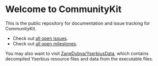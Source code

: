 # Welcome to CommunityKit

This is the public repository for documentation and issue tracking for CommunityKit.
* Check out [all open issues](https://github.com/ZaneDubya/CommunityKitPublic/issues).
* Check out [all open milestones](https://github.com/ZaneDubya/CommunityKitPublic/milestones).

You may also want to visit [ZaneDubya/YserbiusData](https://github.com/ZaneDubya/YserbiusData), which contains decompiled Yserbius resource files and data from the executable files.
